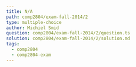 ```yaml
---
title: N/A
path: comp2804/exam-fall-2014/2
type: multiple-choice
author: Michiel Smid
question: comp2804/exam-fall-2014/2/question.ts
solution: comp2804/exam-fall-2014/2/solution.md
tags:
  - comp2804
  - comp2804-exam
---
```

